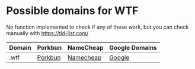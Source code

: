 # Possible domains for WTF

No function implemented to check if any of these work, but you can check manually with https://tld-list.com/

| Domain | Porkbun | NameCheap | Google Domains |
|---|---|---|---|
| .wtf | [Porkbun](https://porkbun.com/checkout/search?prb=e814663da1&tlds=&idnLanguage=&search=search&q=.wtf) | [Namecheap](https://www.namecheap.com/domains/registration/results/?domain=.wtf) | [Google](https://domains.google.com/registrar/search?searchTerm=.wtf) |
